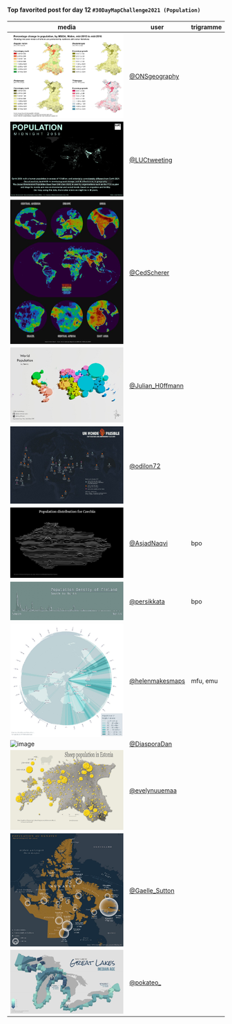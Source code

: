 #### Top favorited post for day 12 `#30DayMapChallenge2021 (Population)`

| media | user | trigramme |
|-------|------|-----------|
| ![image](uploads/e5e08dd18302769468744599132b01f4/image.png) |[@ONSgeography](https://twitter.com/ONSgeography/status/1459098652941578241)||
| ![image](uploads/a20af49e2b88e59851c1eca6d9d1ca28/image.png) |[@LUCtweeting](https://twitter.com/LUCtweeting/status/1459129154868285442)||
| ![image](uploads/89a323eec40509e0c3533b081236aade/image.png) |[@CedScherer](https://twitter.com/CedScherer/status/1459265019707854848)||
| ![image](uploads/8e0cf5b57984dcacef6abe3533966be5/image.png) |[@Julian_H0ffmann](https://twitter.com/Julian_H0ffmann/status/1459154498111381519)||
| ![image](uploads/e02683172bd2912d92af23faa6ac5a56/image.png) |[@odilon72](https://twitter.com/odilon72/status/1459065925550981131)||
| ![image](uploads/a998944d4d71061b5547541326535316/image.png) |[@AsjadNaqvi](https://twitter.com/AsjadNaqvi/status/1459105447420510209)|bpo|
| ![image](uploads/bcbc8a873097410372b68c5b58d4e9d4/image.png) |[@persikkata](https://twitter.com/persikkata/status/1459498770996027392)|bpo|
| ![image](uploads/850f53642c40fc6d5662cd1b80957ff0/image.png) |[@helenmakesmaps](https://twitter.com/helenmakesmaps/status/1459218139619774470)|mfu, emu|
| ![image](uploads/f86eea7118d1fdc62d0ebe02aa15f277/image.png) |[@DiasporaDan](https://twitter.com/DiasporaDan/status/1459123439701217284)||
| ![image](uploads/1d3ce18593144e711717ddbcd3225b30/image.png) |[@evelynuuemaa](https://twitter.com/evelynuuemaa/status/1459088508530966536)||
| ![image](uploads/47d2a45d7f2b13b585644289305d2a6c/image.png) |[@Gaelle_Sutton](https://twitter.com/Gaelle_Sutton/status/1459060392378789888)||
| ![image](uploads/ffa21f7cd073435de9af6f3606f3361c/image.png) |[@pokateo_](https://twitter.com/pokateo_/status/1459217060005924872)||